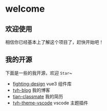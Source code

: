 # welcome

## 欢迎使用

相信你已经基本上了解这个项目了，赶快开始吧！

## 我的开源

下面是一些的我开源，欢迎 `Star`~

- [fighting-design](https://github.com/FightingDesign/fighting-design) vue3 组件库
- [tyh-blog](https://github.com/Tyh2001/tyh-blog) 我的博客
- [tian-classmate](https://github.com/Tyh2001/tian-classmate) 我的简历
- [tyh-theme-vscode](https://github.com/Tyh2001/tyh-theme-vscode) vscode 主题插件

